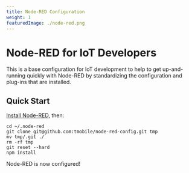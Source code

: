 ```yaml
---
title: Node-RED Configuration
weight: 1
featuredImage: ./node-red.png
---
```


# Node-RED for IoT Developers

This is a base configuration for IoT development to help to get up-and-running quickly with Node-RED by standardizing the configuration and plug-ins that are installed.

## Quick Start

[Install Node-RED](https://nodered.org/docs/getting-started/), then:

```
cd ~/.node-red
git clone git@github.com:tmobile/node-red-config.git tmp 
mv tmp/.git ./ 
rm -rf tmp
git reset --hard
npm install
```

Node-RED is now configured!
